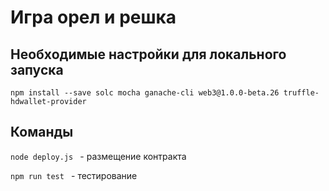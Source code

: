 # Игра орел и решка 

## Необходимые настройки для локального запуска
```npm install --save solc mocha ganache-cli web3@1.0.0-beta.26 truffle-hdwallet-provider```

## Команды
```node deploy.js ``` - размещение контракта

```npm run test ``` - тестирование

